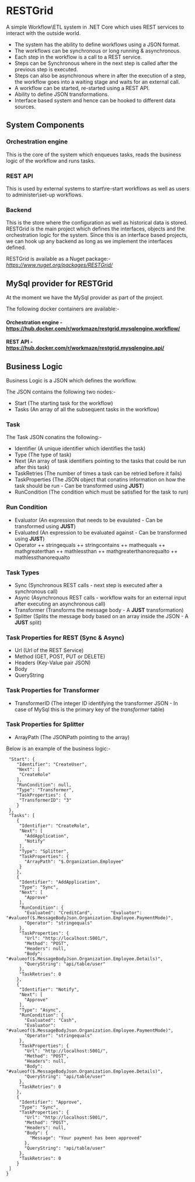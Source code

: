 # RESTGrid

A simple Workflow\ETL system in .NET Core which uses REST services to interact with the outside world.

+ The system has the ability to define workflows using a JSON format. 
+ The workflows can be synchronous or long running & asynchronous.
+ Each step in the workflow is a call to a REST service.
+ Steps can be Synchronous where in the next step is called after the previous step is executed.
+ Steps can also be asynchronous where in after the execution of a step, the workflow goes into a waiting stage and waits for an external call.
+ A workflow can be started, re-started using a REST API.
+ Ability to define JSON transformations.
+ Interface based system and hence can be hooked to different data sources.

## System Components

### Orchestration engine 
This is the core of the system which enqueues tasks, reads the business logic of the workflow and runs tasks.

### REST API 
This is used by external systems to start\re-start workflows as well as users to administer\set-up workflows.

### Backend 
This is the store where the configuration as well as historical data is stored.
RESTGrid is the main project which defines the interfaces, objects and the orchestration logic for the system. Since this is an interface based projects, we can hook up any backend as long as we implement the interfaces defined.

RESTGrid is available as a Nuget package:-
 *https://www.nuget.org/packages/RESTGrid/*
## MySql provider for RESTGrid

At the moment we have the MySql provider as part of the project.

The following docker containers are available:-
 #### Orchestration engine - https://hub.docker.com/r/workmaze/restgrid.mysqlengine.workflow/
 #### REST API - https://hub.docker.com/r/workmaze/restgrid.mysqlengine.api/

## Business Logic
Business Logic is a JSON which defines the workflow. 

The JSON contains the following two nodes:-
+ Start (The starting task for the workflow)
+ Tasks (An array of all the subsequent tasks in the workflow)

### Task
The Task JSON conatins the following:-
+ Identifier (A unique identifier which identifies the task)
+ Type (The type of task)
+ Next (An array of task identifiers pointing to the tasks that could be run after this task)
+ TaskRetries (The number of times a task can be retried before it fails)
+ TaskProperties (The JSON object that conatins information on how the task should be run - Can be transformed using **JUST**)
+ RunCondition (The condition which must be satisfied for the task to run)

### Run Condition
+ Evaluator (An expression that needs to be evaulated - Can be transformed using **JUST**)
+ Evaluated (An expression to be evaluated against - Can be transformed using **JUST**)
+ Operator 
 ++ stringequals
 ++ stringcontains
 ++ mathequals
 ++ mathgreaterthan
 ++ mathlessthan
 ++ mathgreaterthanorequalto
 ++ mathlessthanorequalto
 
 ### Task Types
 + Sync (Synchronous REST calls - next step is executed after a synchronous call)
 + Async (Asynchronous REST calls - workflow waits for an external input after executing an asynchronous call) 
 + Transformer (Transforms the message body - A **JUST** transformation)
 + Splitter (Splits the message body based on an array inside the JSON - A **JUST** split)
 
 ### Task Properties for REST (Sync & Async)
 + Url (Url of the REST Service)
 + Method (GET, POST, PUT or DELETE)
 + Headers (Key-Value pair JSON)
 + Body 
 + QueryString
 
 ### Task Properties for Transformer
 + TransformerID (The integer ID identifying the transformer JSON - In case of MySql this is the primary key of the *transformer* table)
 
 ### Task Properties for Splitter
 + ArrayPath (The JSONPath pointing to the array)

Below is an example of the business logic:-

```{
 "Start": {
    "Identifier": "CreateUser",
    "Next": [
     "CreateRole"
    ],
    "RunCondition": null,
    "Type": "Transformer",
    "TaskProperties": {
     "TransformerID": "3"
    }
 },
 "Tasks": [
    {
     "Identifier": "CreateRole",
     "Next": [
       "AddApplication",
       "Notify"
     ],
     "Type": "Splitter",
     "TaskProperties": {
       "ArrayPath": "$.Organization.Employee"
     }
    },
    {
     "Identifier": "AddApplication",
     "Type": "Sync",
     "Next": [
       "Approve"
     ],
     "RunCondition": {
       "Evaluated": "CreditCard",       "Evaluator": "#valueof($.MessageBodyJson.Organization.Employee.PaymentMode)",
       "Operator": "stringequals"
     },
     "TaskProperties": {
       "Url": "http://localhost:5001/",
       "Method": "POST",
       "Headers": null,
       "Body": "#valueof($.MessageBodyJson.Organization.Employee.Details)",
       "QueryString": "api/table/user"
     },
     "TaskRetries": 0
    },
    {
     "Identifier": "Notify",
     "Next": [
       "Approve"
     ],
     "Type": "Async",
     "RunCondition": {
       "Evaluated": "Cash",
       "Evaluator": "#valueof($.MessageBodyJson.Organization.Employee.PaymentMode)",
       "Operator": "stringequals"
     },
     "TaskProperties": {
       "Url": "http://localhost:5001/",
       "Method": "POST",
       "Headers": null,
       "Body": "#valueof($.MessageBodyJson.Organization.Employee.Details)",
       "QueryString": "api/table/user"
     },
     "TaskRetries": 0
    },
    {
     "Identifier": "Approve",
     "Type": "Sync",
     "TaskProperties": {
       "Url": "http://localhost:5001/",
       "Method": "POST",
       "Headers": null,
       "Body": {
         "Message": "Your payment has been approved"
       },
       "QueryString": "api/table/user"
     },
     "TaskRetries": 0
    }
 ]
}
```

